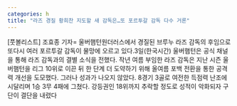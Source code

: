 ```yaml
---
categories: h
title: "라즈 경질 황희찬 지도할 새 감독은…또 포르투갈 감독 다수 거론"
---
```

[풋볼리스트] 조효종 기자= 울버햄턴원더러스에서 경질된 브루누 라즈 감독의 후임으로 또다시 여러 포르투갈 감독이 물망에 오르고 있다.3일(한국시간) 울버햄턴은 공식 채널을 통해 라즈 감독과의 결별 소식을 전했다. 작년 여름 부임한 라즈 감독은 지난 시즌 울버햄턴을 리그 10위로 이끈 뒤 한 단계 더 도약하기 위해 올여름 포백 전환을 통한 공격력 개선을 도모했다. 그러나 성과가 나오지 않았다. 8경기 3골로 여전한 득점력 난조에 시달리며 1승 3무 4패에 그쳤다. 강등권인 18위까지 추락할 정도로 성적이 악화되자 구단이 결단을 내렸다